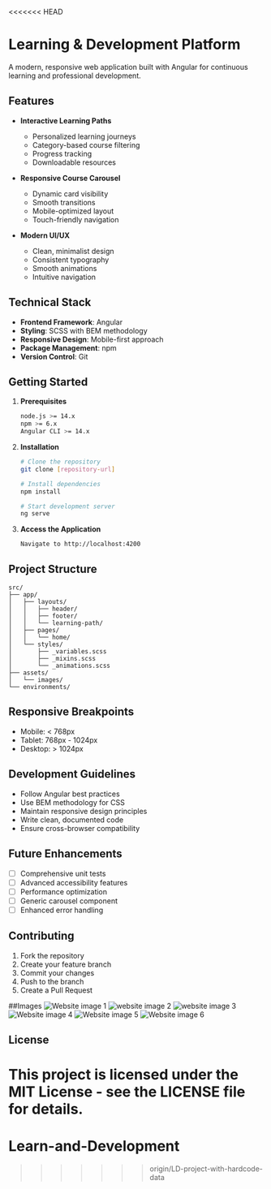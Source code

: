 <<<<<<< HEAD
# Learning & Development Platform

A modern, responsive web application built with Angular for continuous learning and professional development.

## Features

- **Interactive Learning Paths**
  - Personalized learning journeys
  - Category-based course filtering
  - Progress tracking
  - Downloadable resources

- **Responsive Course Carousel**
  - Dynamic card visibility
  - Smooth transitions
  - Mobile-optimized layout
  - Touch-friendly navigation

- **Modern UI/UX**
  - Clean, minimalist design
  - Consistent typography
  - Smooth animations
  - Intuitive navigation

## Technical Stack

- **Frontend Framework**: Angular
- **Styling**: SCSS with BEM methodology
- **Responsive Design**: Mobile-first approach
- **Package Management**: npm
- **Version Control**: Git

## Getting Started

1. **Prerequisites**
   ```bash
   node.js >= 14.x
   npm >= 6.x
   Angular CLI >= 14.x
   ```

2. **Installation**
   ```bash
   # Clone the repository
   git clone [repository-url]

   # Install dependencies
   npm install

   # Start development server
   ng serve
   ```

3. **Access the Application**
   ```
   Navigate to http://localhost:4200
   ```

## Project Structure

```
src/
├── app/
│   ├── layouts/
│   │   ├── header/
│   │   ├── footer/
│   │   └── learning-path/
│   ├── pages/
│   │   └── home/
│   └── styles/
│       ├── _variables.scss
│       ├── _mixins.scss
│       └── _animations.scss
├── assets/
│   └── images/
└── environments/
```

## Responsive Breakpoints

- Mobile: < 768px
- Tablet: 768px - 1024px
- Desktop: > 1024px

## Development Guidelines

- Follow Angular best practices
- Use BEM methodology for CSS
- Maintain responsive design principles
- Write clean, documented code
- Ensure cross-browser compatibility

## Future Enhancements

- [ ] Comprehensive unit tests
- [ ] Advanced accessibility features
- [ ] Performance optimization
- [ ] Generic carousel component
- [ ] Enhanced error handling

## Contributing

1. Fork the repository
2. Create your feature branch
3. Commit your changes
4. Push to the branch
5. Create a Pull Request

##Images
![Website image 1](<Screenshot (49).png>)
![website image 2](<Screenshot (49)-1.png>)
![website image 3](<Screenshot (51).png>)
![Website image 4](<Screenshot (52).png>)
![Website image 5](<Screenshot (52)-2.png>)
![Website image 6](<Screenshot (55).png>)
## License

This project is licensed under the MIT License - see the LICENSE file for details.
=======
# Learn-and-Development
>>>>>>> origin/LD-project-with-hardcode-data
